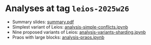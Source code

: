 # Analyses at tag `leios-2025w26`

- Summary slides: [summary.pdf](summary.pdf)
- Simplest variant of Leios: [analysis-simple-conflicts.ipynb](analysis-simple-conflicts.ipynb)
- Nine proposed variants of Leios: [analysis-variants-sharding.ipynb](analysis-variants-sharding.ipynb)
- Praos with large blocks: [analysis-praos.ipynb](analysis-praos.ipynb)
